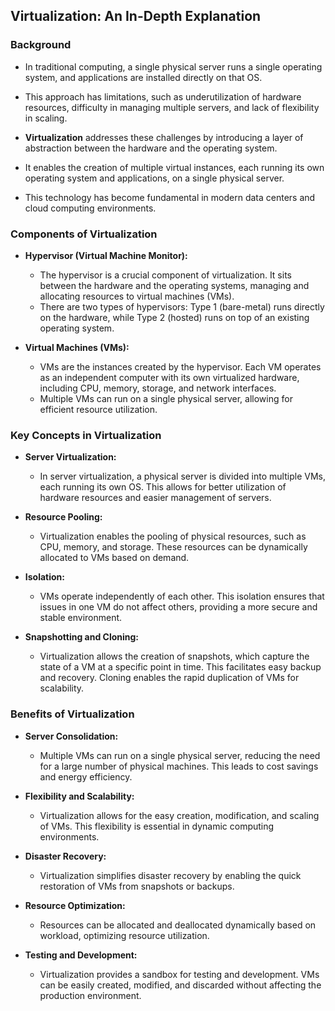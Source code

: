 Virtualization: An In-Depth Explanation
-------------------------------------------------


### Background

* In traditional computing, a single physical server runs a single operating system, and applications are installed directly on that OS. 
* This approach has limitations, such as underutilization of hardware resources, difficulty in managing multiple servers, and lack of flexibility in scaling.

* **Virtualization** addresses these challenges by introducing a layer of abstraction between the hardware and the operating system. 
* It enables the creation of multiple virtual instances, each running its own operating system and applications, on a single physical server. 
* This technology has become fundamental in modern data centers and cloud computing environments.

### Components of Virtualization

* **Hypervisor (Virtual Machine Monitor):**
   * The hypervisor is a crucial component of virtualization. It sits between the hardware and the operating systems, managing and allocating resources to virtual machines (VMs).
   * There are two types of hypervisors: Type 1 (bare-metal) runs directly on the hardware, while Type 2 (hosted) runs on top of an existing operating system.

* **Virtual Machines (VMs):**
   * VMs are the instances created by the hypervisor. Each VM operates as an independent computer with its own virtualized hardware, including CPU, memory, storage, and network interfaces.
   * Multiple VMs can run on a single physical server, allowing for efficient resource utilization.

### Key Concepts in Virtualization

* **Server Virtualization:**
   * In server virtualization, a physical server is divided into multiple VMs, each running its own OS. This allows for better utilization of hardware resources and easier management of servers.

* **Resource Pooling:**
   * Virtualization enables the pooling of physical resources, such as CPU, memory, and storage. These resources can be dynamically allocated to VMs based on demand.

* **Isolation:**
   * VMs operate independently of each other. This isolation ensures that issues in one VM do not affect others, providing a more secure and stable environment.

* **Snapshotting and Cloning:**
   * Virtualization allows the creation of snapshots, which capture the state of a VM at a specific point in time. This facilitates easy backup and recovery. Cloning enables the rapid duplication of VMs for scalability.

### Benefits of Virtualization

* **Server Consolidation:**
   * Multiple VMs can run on a single physical server, reducing the need for a large number of physical machines. This leads to cost savings and energy efficiency.

* **Flexibility and Scalability:**
   * Virtualization allows for the easy creation, modification, and scaling of VMs. This flexibility is essential in dynamic computing environments.

* **Disaster Recovery:**
   * Virtualization simplifies disaster recovery by enabling the quick restoration of VMs from snapshots or backups.

* **Resource Optimization:**
   * Resources can be allocated and deallocated dynamically based on workload, optimizing resource utilization.

* **Testing and Development:**
   * Virtualization provides a sandbox for testing and development. VMs can be easily created, modified, and discarded without affecting the production environment.